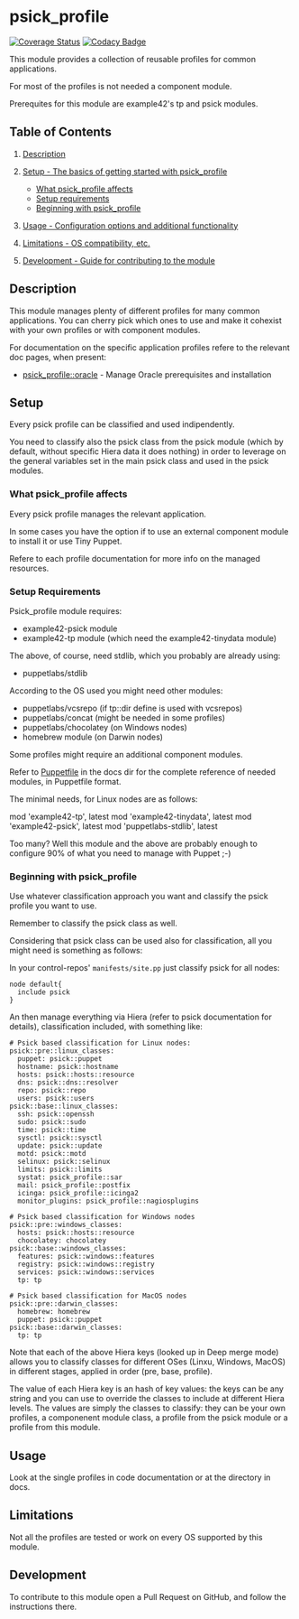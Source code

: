 # psick_profile

[![Coverage Status](https://coveralls.io/repos/example42/puppet-psick_profile/badge.svg?branch=master&service=github)](https://coveralls.io/github/example42/puppet-psick_profile?branch=master)
[![Codacy Badge](https://app.codacy.com/project/badge/Grade/81f58c072b394923b760927ff1ad28ef)](https://www.codacy.com/gh/example42/puppet-psick_profile/dashboard?utm_source=github.com&utm_medium=referral&utm_content=example42/puppet-psick_profile&utm_campaign=Badge_Grade)

This module provides a collection of reusable profiles for common applications.

For most of the profiles is not needed a component module.

Prerequites for this module are example42's tp and psick modules.

## Table of Contents

1.  [Description](#description)

2.  [Setup - The basics of getting started with psick_profile](#setup)
    -   [What psick_profile affects](#what-psick_profile-affects)
    -   [Setup requirements](#setup-requirements)
    -   [Beginning with psick_profile](#beginning-with-psick_profile)

3.  [Usage - Configuration options and additional functionality](#usage)

4.  [Limitations - OS compatibility, etc.](#limitations)

5.  [Development - Guide for contributing to the module](#development)

## Description

This module manages plenty of different profiles for many common applications.
You can cherry pick which ones to use and make it cohexist with your own profiles
or with component modules.

For documentation on the specific application profiles refere to the relevant doc pages, when present:

-   [psick_profile::oracle](docs/oracle.md) - Manage Oracle prerequisites and installation

## Setup

Every psick profile can be classified and used indipendently.

You need to classify also the psick class from the psick module (which by default, without 
specific Hiera data it does nothing) in order to leverage on the general variables
set in the main psick class and used in the psick modules.

### What psick_profile affects

Every psick profile manages the relevant application.

In some cases you have the option if to use an external component module to install it
or use Tiny Puppet.

Refere to each profile documentation for more info on the managed resources.

### Setup Requirements

Psick_profile module requires:

-   example42-psick module
-   example42-tp module (which need the example42-tinydata module)

The above, of course, need stdlib, which you probably are already using:

-   puppetlabs/stdlib

According to the OS used you might need other modules:

-   puppetlabs/vcsrepo (if tp::dir define is used with vcsrepos)
-   puppetlabs/concat (might be needed in some profiles)
-   puppetlabs/chocolatey (on Windows nodes)
-   homebrew module (on Darwin nodes)

Some profiles might require an additional component modules.

Refer to [Puppetfile](docs/Puppetfile) in the docs dir for the complete reference of needed modules, in Puppetfile format.

The minimal needs, for Linux nodes are as follows:

mod 'example42-tp', latest
mod 'example42-tinydata', latest
mod 'example42-psick', latest
mod 'puppetlabs-stdlib', latest

Too many? Well this module and the above are probably enough to configure 90% of what you need to manage with Puppet ;-)

### Beginning with psick_profile

Use whatever classification approach you want and classify the psick profile you want to use.

Remember to classify the psick class as well.

Considering that psick class can be used also for classification, all you might need is something as follows:

In your control-repos' `manifests/site.pp` just classify psick for all nodes:

    node default{
      include psick
    }

An then manage everything via Hiera (refer to psick documentation for details), classification included, with something like:

    # Psick based classification for Linux nodes:
    psick::pre::linux_classes:
      puppet: psick::puppet
      hostname: psick::hostname
      hosts: psick::hosts::resource
      dns: psick::dns::resolver
      repo: psick::repo
      users: psick::users
    psick::base::linux_classes:
      ssh: psick::openssh
      sudo: psick::sudo
      time: psick::time
      sysctl: psick::sysctl
      update: psick::update
      motd: psick::motd
      selinux: psick::selinux
      limits: psick::limits
      systat: psick_profile::sar
      mail: psick_profile::postfix
      icinga: psick_profile::icinga2
      monitor_plugins: psick_profile::nagiosplugins

    # Psick based classification for Windows nodes
    psick::pre::windows_classes:
      hosts: psick::hosts::resource
      chocolatey: chocolatey
    psick::base::windows_classes:
      features: psick::windows::features
      registry: psick::windows::registry
      services: psick::windows::services
      tp: tp

    # Psick based classification for MacOS nodes
    psick::pre::darwin_classes:
      homebrew: homebrew
      puppet: psick::puppet
    psick::base::darwin_classes:
      tp: tp

Note that each of the above Hiera keys (looked up in Deep merge mode) allows you to classify classes for different OSes (Linxu, Windows, MacOS) in different stages, applied in order (pre, base, profile).

The value of each Hiera key is an hash of key values: the keys can be any string and you can use to override the classes to include at different Hiera levels.
The values are simply the classes to classify: they can be your own profiles, a componenent module class, a profile from the psick module or a profile from this module.

## Usage

Look at the single profiles in code documentation or at the directory in docs.

## Limitations

Not all the profiles are tested or work on every OS supported by this module.

## Development

To contribute to this module open a Pull Request on GitHub, and follow the instructions there.
